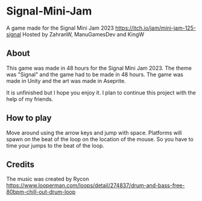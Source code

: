 # Signal-Mini-Jam

A game made for the Signal Mini Jam 2023 https://itch.io/jam/mini-jam-125-signal
Hosted by ZahranW, ManuGamesDev and KingW

## About

This game was made in 48 hours for the Signal Mini Jam 2023. The theme was "Signal" and the game had to be made in 48 hours. The game was made in Unity and the art was made in Aseprite.

It is unfinished but I hope you enjoy it. I plan to continue this project with the help of my friends.

## How to play

Move around using the arrow keys and jump with space. Platforms will spawn on the beat of the loop on the location of the mouse. So you have to time your jumps to the beat of the loop.

## Credits

The music was created by Rycon https://www.looperman.com/loops/detail/274837/drum-and-bass-free-80bpm-chill-out-drum-loop
